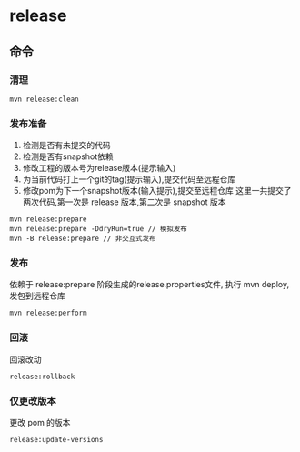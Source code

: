 # release

## 命令

### 清理
```shell script
mvn release:clean
```

### 发布准备
1) 检测是否有未提交的代码
2) 检测是否有snapshot依赖
3) 修改工程的版本号为release版本(提示输入)
4) 为当前代码打上一个git的tag(提示输入),提交代码至远程仓库
5) 修改pom为下一个snapshot版本(输入提示),提交至远程仓库
这里一共提交了两次代码,第一次是 release 版本,第二次是 snapshot 版本
```shell script
mvn release:prepare
mvn release:prepare -DdryRun=true // 模拟发布
mvn -B release:prepare // 非交互式发布
```

### 发布
依赖于 release:prepare 阶段生成的release.properties文件,
执行 mvn deploy, 发包到远程仓库
```shell script
mvn release:perform
```

### 回滚
回滚改动
```shell script
release:rollback
```

### 仅更改版本
更改 pom 的版本
```shell script
release:update-versions
```